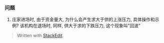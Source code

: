 ### 问题
1. 庄家进场时, 由于资金量大, 为什么会产生求大于供的上涨压力, 具体操作和示例? 该机构在退场时, 同样, 供大于求的下跌压力, 这个现象叫"回波"



> Written with [StackEdit](https://stackedit.io/).
<!--stackedit_data:
eyJoaXN0b3J5IjpbNDY1NjM3NTMyXX0=
-->